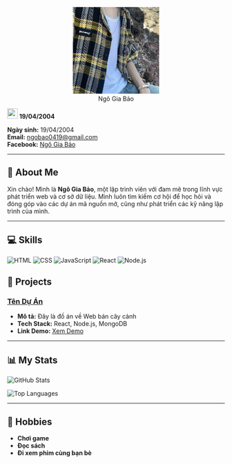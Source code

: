<div align="center">
  <img src="https://github.com/CoTroLy/Bao_T4Ca2/blob/main/avt_git.png" alt="Ngô Gia Bảo" width="200"/>
</div>
<div align="center">
  Ngô Gia Bảo
</div>

  <img src="![image](https://github.com/user-attachments/assets/85c73406-5472-4c07-828e-bc579482227c) chỉnh icon nhỏ lại" width="24" height="24"/> <strong>19/04/2004</strong>


**Ngày sinh:** 19/04/2004  
**Email:** [ngobao0419@gmail.com](mailto:ngobao0419@gmail.com)  
**Facebook:** [Ngô Gia Bảo](https://www.facebook.com/giabao.ngo.75098364)  

---

## 🚀 About Me

Xin chào! Mình là **Ngô Gia Bảo**, một lập trình viên với đam mê trong lĩnh vực phát triển web và cơ sở dữ liệu. Mình luôn tìm kiếm cơ hội để học hỏi và đóng góp vào các dự án mã nguồn mở, cũng như phát triển các kỹ năng lập trình của mình.

---

## 💻 Skills
![HTML](https://img.shields.io/badge/-HTML-E34F26?style=flat-square&logo=html5&logoColor=white)
![CSS](https://img.shields.io/badge/-CSS-1572B6?style=flat-square&logo=css3&logoColor=white)
![JavaScript](https://img.shields.io/badge/-JavaScript-F7DF1E?style=flat-square&logo=javascript&logoColor=black)
![React](https://img.shields.io/badge/-React-61DAFB?style=flat-square&logo=react&logoColor=black)
![Node.js](https://img.shields.io/badge/-Node.js-339933?style=flat-square&logo=node.js&logoColor=white)

## 🌟 Projects

### [Tên Dự Án](https://github.com/username/project)
- **Mô tả:** Đây là đồ án về Web bán cây cảnh
- **Tech Stack:** React, Node.js, MongoDB
- **Link Demo:** [Xem Demo](https://demo-link.com)


---

## 📊 My Stats

![GitHub Stats](https://github-readme-stats.vercel.app/api?username=CoTroLy&show_icons=true&theme=radical)

![Top Languages](https://github-readme-stats.vercel.app/api/top-langs/?username=CoTroLy&layout=compact&theme=radical)

---

## 🎨 Hobbies
- **Chơi game**
- **Đọc sách**
- **Đi xem phim cùng bạn bè**
